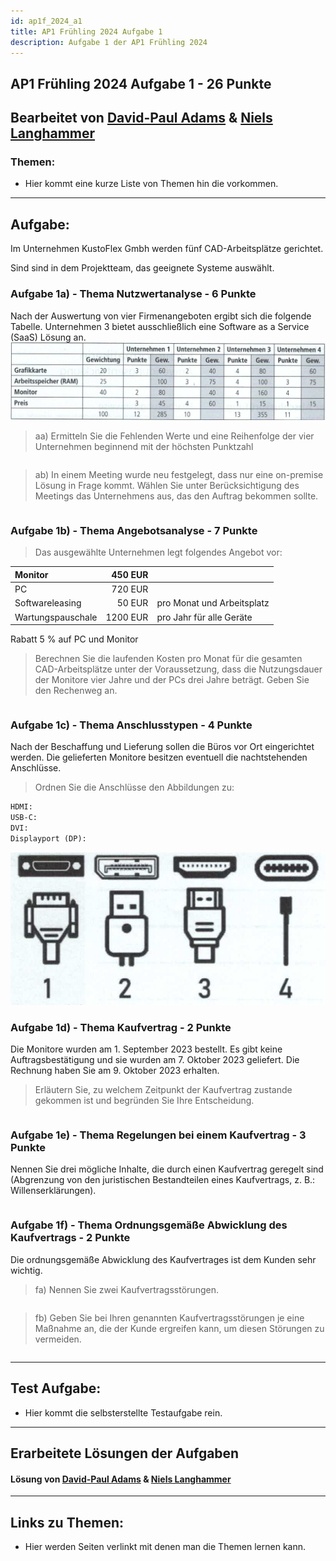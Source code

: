 ```yaml
---
id: ap1f_2024_a1
title: AP1 Frühling 2024 Aufgabe 1
description: Aufgabe 1 der AP1 Frühling 2024
---
```

## AP1 Frühling 2024 Aufgabe 1 - 26 Punkte

## Bearbeitet von [David-Paul Adams](<../../../user/Auszubildende Holldack/adams.md>) & [Niels Langhammer](<../../../user/Auszubildende Michel/langhammer.md>)

### Themen:

- Hier kommt eine kurze Liste von Themen hin die vorkommen.

----

## Aufgabe:
Im Unternehmen KustoFlex Gmbh werden fünf CAD-Arbeitsplätze gerichtet.

Sind sind in dem Projektteam, das geeignete Systeme auswählt.

### Aufgabe 1a) - Thema Nutzwertanalyse - 6 Punkte
Nach der Auswertung von vier Firmenangeboten ergibt sich die folgende Tabelle. Unternehmen 3 bietet ausschließlich eine Software as a Service (SaaS) Lösung an.
![Aufgabe 1a)](<../../../../static/img/AP1/2024/ap1f_2024/F24A1a.png>)
> aa) Ermitteln Sie die Fehlenden Werte und eine Reihenfolge der vier Unternehmen beginnend mit der höchsten Punktzahl
```txt

```
> ab) In einem Meeting wurde neu festgelegt, dass nur eine on-premise Lösung in Frage kommt.
> Wählen Sie unter Berücksichtigung des Meetings das Unternehmens aus, das den Auftrag bekommen sollte.
```txt

```
### Aufgabe 1b) - Thema Angebotsanalyse - 7 Punkte
> Das ausgewählte Unternehmen legt folgendes Angebot vor:

|Monitor|450 EUR||
|:--|--:|---|
|PC|720 EUR||
|Softwareleasing|50 EUR|pro Monat und Arbeitsplatz|
|Wartungspauschale|1200 EUR|pro Jahr für alle Geräte|
Rabatt 5 % auf PC und Monitor

> Berechnen Sie die laufenden Kosten pro Monat für die gesamten CAD-Arbeitsplätze unter der Voraussetzung, dass die Nutzungsdauer der Monitore vier Jahre und der PCs drei Jahre beträgt.
> Geben Sie den Rechenweg an.

```txt

```

### Aufgabe 1c) - Thema Anschlusstypen - 4 Punkte
Nach der Beschaffung und Lieferung sollen die Büros vor Ort eingerichtet werden.
Die gelieferten Monitore besitzen eventuell die nachtstehenden Anschlüsse.
> Ordnen Sie die Anschlüsse den Abbildungen zu:

```txt
HDMI:
USB-C:
DVI:
Displayport (DP): 
```
![Abbildungen](<../../../../static/img/AP1/2024/ap1f_2024/F24A1c.png>)

### Aufgabe 1d) - Thema Kaufvertrag - 2 Punkte
Die Monitore wurden am 1. September 2023 bestellt. Es gibt keine Auftragsbestätigung und sie wurden am 7. Oktober 2023 geliefert. Die Rechnung haben Sie am 9. Oktober 2023 erhalten.

> Erläutern Sie, zu welchem Zeitpunkt der Kaufvertrag zustande gekommen ist und begründen Sie Ihre Entscheidung.

```txt

```

### Aufgabe 1e) - Thema Regelungen bei einem Kaufvertrag - 3 Punkte
Nennen Sie drei mögliche Inhalte, die durch einen Kaufvertrag geregelt sind (Abgrenzung von den juristischen Bestandteilen eines Kaufvertrags, z. B.: Willenserklärungen).
```txt

```

### Aufgabe 1f) - Thema Ordnungsgemäße Abwicklung des Kaufvertrags - 2 Punkte
Die ordnungsgemäße Abwicklung des Kaufvertrages ist dem Kunden sehr wichtig.
> fa) Nennen Sie zwei Kaufvertragsstörungen.
```txt

```

> fb) Geben Sie bei Ihren genannten Kaufvertragsstörungen je eine Maßnahme an, die der Kunde ergreifen kann, um diesen Störungen zu vermeiden.

```txt

```
----

## Test Aufgabe:

- Hier kommt die selbsterstellte Testaufgabe rein.

----

## Erarbeitete Lösungen der Aufgaben

#### Lösung von [David-Paul Adams](solution/ap1f_2024_a1_solution_Adams.md) & [Niels Langhammer](solution/ap1f_2024_a1_solution_langhammer.md)

----

## Links zu Themen:

- Hier werden Seiten verlinkt mit denen man die Themen lernen kann.
